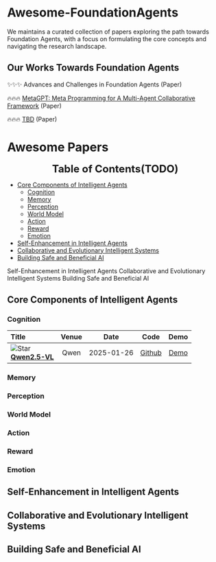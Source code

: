 # Awesome-FoundationAgents

We maintains a curated collection of papers exploring the path towards Foundation Agents, with a focus on formulating the core concepts and navigating the research landscape.

## Our Works Towards Foundation Agents

✨✨✨ Advances and Challenges in Foundation Agents (Paper)

🔥🔥🔥 [MetaGPT: Meta Programming for A Multi-Agent Collaborative Framework](https://arxiv.org/abs/2308.00352) (Paper)

🔥🔥🔥 [TBD](https://arxiv.org/abs/2308.00352) (Paper)


# Awesome Papers

<font size=5><center><b> Table of Contents(TODO) </b> </center></font>
- [Core Components of Intelligent Agents](#core-components-of-intelligent-agents)
    - [Cognition](#cognition)
    - [Memory](#memory)
    - [Perception](#perception)
    - [World Model](#world-model)
    - [Action](#action)
    - [Reward](#reward)
    - [Emotion](#emotion)
- [Self-Enhancement in Intelligent Agents](#self-enhancement-in-intelligent-agents)
- [Collaborative and Evolutionary Intelligent Systems](#collaborative-and-evolutionary-intelligent-systems)
- [Building Safe and Beneficial AI](#building-safe-and-beneficial-ai)




Self-Enhancement in Intelligent Agents
Collaborative and Evolutionary Intelligent Systems
Building Safe and Beneficial AI

## Core Components of Intelligent Agents

### Cognition

|  Title  |   Venue  |   Date   |   Code   |   Demo   |
|:--------|:--------:|:--------:|:--------:|:--------:|
| ![Star](https://img.shields.io/github/stars/QwenLM/Qwen2.5-VL.svg?style=social&label=Star) <br> [**Qwen2.5-VL**](https://qwenlm.github.io/blog/qwen2.5-vl/) <br> | Qwen | 2025-01-26 | [Github](https://github.com/QwenLM/Qwen2.5-VL) | [Demo](https://huggingface.co/spaces/Qwen/Qwen2.5-VL) |

### Memory

### Perception

### World Model

### Action

### Reward

### Emotion

## Self-Enhancement in Intelligent Agents

## Collaborative and Evolutionary Intelligent Systems

## Building Safe and Beneficial AI
